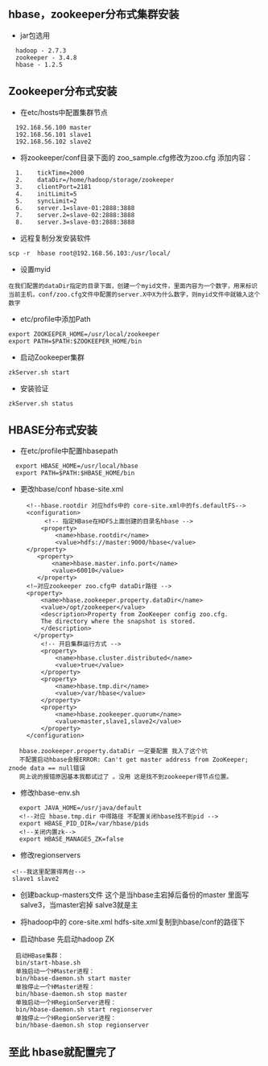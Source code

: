## hbase，zookeeper分布式集群安装

- jar包选用 

```
  hadoop - 2.7.3
  zookeeper - 3.4.8
  hbase - 1.2.5
```
## Zookeeper分布式安装

- 在etc/hosts中配置集群节点
```
  192.168.56.100 master
  192.168.56.101 slave1
  192.168.56.102 slave2
```

- 将zookeeper/conf目录下面的 zoo_sample.cfg修改为zoo.cfg 添加内容：

```
  1.	tickTime=2000  
  2.	dataDir=/home/hadoop/storage/zookeeper  
  3.	clientPort=2181  
  4.	initLimit=5  
  5.	syncLimit=2  
  6.	server.1=slave-01:2888:3888  
  7.	server.2=slave-02:2888:3888  
  8.	server.3=slave-03:2888:3888 
```

- 远程复制分发安装软件

```
scp -r  hbase root@192.168.56.103:/usr/local/
```
- 设置myid

```
在我们配置的dataDir指定的目录下面，创建一个myid文件，里面内容为一个数字，用来标识当前主机，conf/zoo.cfg文件中配置的server.X中X为什么数字，则myid文件中就输入这个数字
```

- etc/profile中添加Path

```
export ZOOKEEPER_HOME=/usr/local/zookeeper
export PATH=$PATH:$ZOOKEEPER_HOME/bin
```

- 启动Zookeeper集群

```
zkServer.sh start
```

- 安装验证

```
zkServer.sh status
```

## HBASE分布式安装
- 在etc/profile中配置hbasepath

```
  export HBASE_HOME=/usr/local/hbase
  export PATH=$PATH:$HBASE_HOME/bin

```

- 更改hbase/conf  hbase-site.xml

```
     <!--hbase.rootdir 对应hdfs中的 core-site.xml中的fs.defaultFS-->
     <configuration>
          <!-- 指定HBase在HDFS上面创建的目录名hbase -->
         <property>
             <name>hbase.rootdir</name>
             <value>hdfs://master:9000/hbase</value>
     </property>
        <property>
            <name>hbase.master.info.port</name>
            <value>60010</value>
        </property>
     <!—对应zookeeper zoo.cfg中 dataDir路径 -->
     <property>
         <name>hbase.zookeeper.property.dataDir</name>
         <value>/opt/zookeeper</value>
         <description>Property from ZooKeeper config zoo.cfg.
         The directory where the snapshot is stored.
         </description>
       </property>
         <!-- 开启集群运行方式 -->
         <property>
             <name>hbase.cluster.distributed</name>
             <value>true</value>
         </property>
         <property>
             <name>hbase.tmp.dir</name>
             <value>/var/hbase</value>
         </property>
         <property>
             <name>hbase.zookeeper.quorum</name>
             <value>master,slave1,slave2</value>
         </property>
     </configuration>
     
   hbase.zookeeper.property.dataDir 一定要配置 我入了这个坑
   不配置启动hbase会报ERROR: Can't get master address from ZooKeeper; znode data == null错误
   网上说的报错原因基本我都试过了 。没用 这是找不到zookeeper得节点位置。
```

- 修改hbase-env.sh

```
   export JAVA_HOME=/usr/java/default
   <!--对应 hbase.tmp.dir 中得路径 不配置关闭hbase找不到pid -->
   export HBASE_PID_DIR=/var/hbase/pids
   <!--关闭内置zk-->
   export HBASE_MANAGES_ZK=false
```

- 修改regionservers

```
 <!--我这里配置得两台-->
 slave1 slave2
```

- 创建backup-masters文件 这个是当hbase主宕掉后备份的master 里面写 salve3，当master宕掉 salve3就是主
     
- 将hadoop中的 core-site.xml hdfs-site.xml复制到hbase/conf的路径下

- 启动hbase  先启动hadoop ZK

```
  启动HBase集群：
  bin/start-hbase.sh
  单独启动一个HMaster进程：
  bin/hbase-daemon.sh start master
  单独停止一个HMaster进程：
  bin/hbase-daemon.sh stop master
  单独启动一个HRegionServer进程：
  bin/hbase-daemon.sh start regionserver
  单独停止一个HRegionServer进程：
  bin/hbase-daemon.sh stop regionserver
```

## 至此 hbase就配置完了